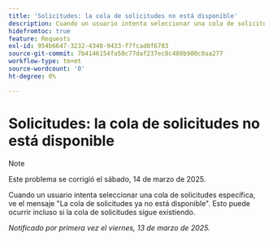 ```yaml
---
title: 'Solicitudes: la cola de solicitudes no está disponible'
description: Cuando un usuario intenta seleccionar una cola de solicitudes específica, ve el mensaje La cola de solicitudes ya no está disponible. Esto puede ocurrir incluso si la cola de solicitudes sigue existiendo.
hidefromtoc: true
feature: Requests
exl-id: 954b6647-3232-4340-9433-f7fcad0f6783
source-git-commit: 7b4146154fa50c77daf237ec8c480b900c0aa277
workflow-type: tm+mt
source-wordcount: '0'
ht-degree: 0%

---
```


# Solicitudes: la cola de solicitudes no está disponible

>[!NOTE]
>
>Este problema se corrigió el sábado, 14 de marzo de 2025.

Cuando un usuario intenta seleccionar una cola de solicitudes específica, ve el mensaje &quot;La cola de solicitudes ya no está disponible&quot;. Esto puede ocurrir incluso si la cola de solicitudes sigue existiendo.

_Notificado por primera vez el viernes, 13 de marzo de 2025._
